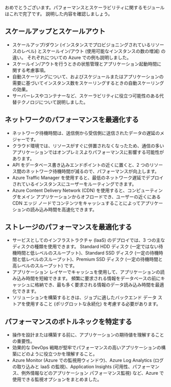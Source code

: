 おめでとうございます。パフォーマンスとスケーラビリティに関するモジュールはこれで完了です。 説明した内容を確認しましょう。

## <a name="scaling-up-and-scaling-out"></a>スケールアップとスケールアウト

- スケールアップ/ダウン (インスタンスでプロビジョニングされているリソースのレベル) とスケールイン/アウト (使用可能なインスタンスの数の増減) の違い。 それぞれについての Azure での例も説明しました。
- スケールイン/アウトを行うときの状態管理とアプリケーション起動時間に関する考慮事項。
- 自動スケーリングについて、およびスケジュールまたはアプリケーションの需要に基づいてインスタンス数をスケーリングするときの自動スケーリングの効果。
- サーバーレスやコンテナーなど、スケーラビリティに役立つ可能性のある代替テクノロジについて説明しました。

## <a name="optimize-network-performance"></a>ネットワークのパフォーマンスを最適化する

- ネットワーク待機時間は、送信側から受信側に送信されたデータの遅延のメジャーです。
- クラウド環境では、リソースがすぐに併置されなくなったため、通信の多いアプリケーションではオンプレミスよりパフォーマンスに影響する可能性があります。
- API をデータベース書き込みエンドポイントの近くに置くと、2 つのリソース間のネットワーク待機時間が減るので、パフォーマンスが向上します。
- Azure Traffic Manager を使用すると、最低のネットワーク遅延でデプロイされているインスタンスにユーザーをルーティングできます。
- Azure Content Delivery Network (CDN) を使用すると、コンピューティングをメイン アプリケーションからオフロードでき、ユーザーの近くにある CDN エッジ ノードでコンテンツをキャッシュすることによってアプリケーションの読み込み時間を高速化できます。

## <a name="optimize-storage-performance"></a>ストレージのパフォーマンスを最適化する

- サービスとしてのインフラストラクチャ (IaaS) のデプロイでは、3 つの主なディスクの種類を使用できます。 Standard HDD ディスク (一定ではない待機時間と低レベルのスループット)、Standard SSD ディスク (一定の待機時間と低レベルのスループット)、Premium SSD ディスク (一定の待機時間と高レベルのスループット) です。
- アプリケーション レイヤーでキャッシュを使用して、アプリケーションの読み込み時間を短縮できます。 頻繁に要求される情報をデータベースの前にキャッシュに格納でき、最も多く要求される情報のデータ読み込み時間を最適化できます。
- ソリューションを構築するときは、ジョブに適したバックエンド データ ストアを使用すること (ポリグロットな永続化) を考慮する必要があります。

## <a name="identify-performance-bottlenecks"></a>パフォーマンスのボトルネックを特定する

- 操作を設計または構築する前に、アプリケーションの期待値を理解することの重要性。
- 効果的な DevOps 戦略が堅牢でパフォーマンスの高いアプリケーションの構築にどのように役立つかを理解すること。
- Azure Monitor (Azure での監視用ウィンドウ)、Azure Log Analytics (ログの取り込みと IaaS の監視)、Application Insights (可用性、パフォーマンス、例外情報などのアプリケーション パフォーマンス監視) など、Azure で使用できる監視オプションをまとめました。
